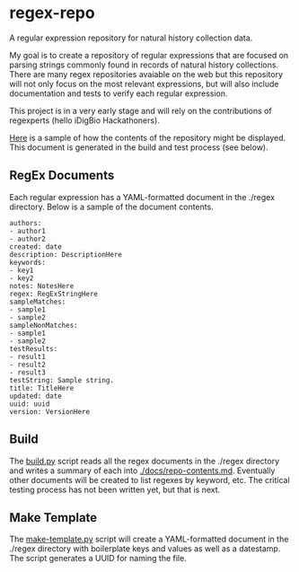 regex-repo
==========

A regular expression repository for natural history collection data.

My goal is to create a repository of regular expressions that are focused on parsing strings commonly found in records of natural history collections. There are many regex repositories avaiable on the web but this repository will not only focus on the most relevant expressions, but will also include documentation and tests to verify each regular expression.

This project is in a very early stage and will rely on the contributions of regexperts (hello iDigBio Hackathoners).

[Here](/docs/repo-contents.md) is a sample of how the contents of the repository might be displayed. This document is generated in the build and test process (see below).


## RegEx Documents 
Each regular expression has a YAML-formatted document in the ./regex directory. Below is a sample of the document contents.


    authors:
    - author1
    - author2
    created: date
    description: DescriptionHere
    keywords:
    - key1
    - key2
    notes: NotesHere
    regex: RegExStringHere
    sampleMatches:
    - sample1
    - sample2
    sampleNonMatches:
    - sample1
    - sample2
    testResults:
    - result1
    - result2
    - result3
    testString: Sample string.
    title: TitleHere
    updated: date
    uuid: uuid
    version: VersionHere

## Build 
The [build.py](build.py) script reads all the regex documents in the ./regex directory and writes a summary of each into [./docs/repo-contents.md](/docs/repo-contents.md). Eventually other documents will be created to list regexes by keyword, etc. The critical testing process has not been written yet, but that is next.

## Make Template 
The [make-template.py](make-template.py) script will create a YAML-formatted document in the ./regex directory with boilerplate keys and values as well as a datestamp. The script generates a UUID for naming the file.
